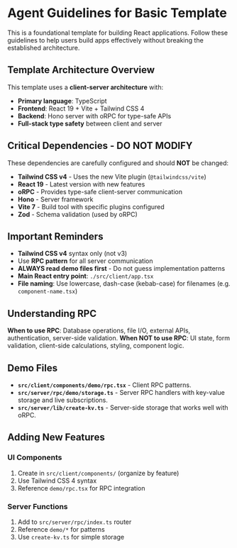 # Agent Guidelines for Basic Template

This is a foundational template for building React applications. Follow these guidelines to help users build apps effectively without breaking the established architecture.

## Template Architecture Overview

This template uses a **client-server architecture** with:

- **Primary language**: TypeScript
- **Frontend**: React 19 + Vite + Tailwind CSS 4
- **Backend**: Hono server with oRPC for type-safe APIs
- **Full-stack type safety** between client and server

## Critical Dependencies - DO NOT MODIFY

These dependencies are carefully configured and should **NOT** be changed:

- **Tailwind CSS v4** - Uses the new Vite plugin (`@tailwindcss/vite`)
- **React 19** - Latest version with new features
- **oRPC** - Provides type-safe client-server communication
- **Hono** - Server framework
- **Vite 7** - Build tool with specific plugins configured
- **Zod** - Schema validation (used by oRPC)

## Important Reminders

- **Tailwind CSS v4** syntax only (not v3)
- Use **RPC pattern** for all server communication
- **ALWAYS read demo files first** - Do not guess implementation patterns
- **Main React entry point**: `./src/client/app.tsx`
- **File naming**: Use lowercase, dash-case (kebab-case) for filenames (e.g. `component-name.tsx`)

## Understanding RPC

**When to use RPC**: Database operations, file I/O, external APIs, authentication, server-side validation.
**When NOT to use RPC**: UI state, form validation, client-side calculations, styling, component logic.

## Demo Files

- **`src/client/components/demo/rpc.tsx`** - Client RPC patterns.
- **`src/server/rpc/demo/storage.ts`** - Server RPC handlers with key-value storage and live subscriptions.
- **`src/server/lib/create-kv.ts`** - Server-side storage that works well with oRPC.

## Adding New Features

### UI Components

1. Create in `src/client/components/` (organize by feature)
2. Use Tailwind CSS 4 syntax
3. Reference `demo/rpc.tsx` for RPC integration

### Server Functions

1. Add to `src/server/rpc/index.ts` router
2. Reference `demo/*` for patterns
3. Use `create-kv.ts` for simple storage
